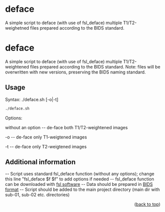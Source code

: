 # deface
A simple script to deface (with use of fsl_deface) multiple T1/T2-weighetned files prepared according to the BIDS standard.

<div id="top"></div>

# deface

A simple script to deface (with use of fsl_deface) multiple T1/T2-weightened files prepared according to the BIDS standard.
Note: files will be overwritten with new versions, preserving the BIDS naming standard.

## Usage
Syntax: ./deface.sh [-o|-t]

```sh
./deface.sh
```
Options:

without an option 	--	 de-face both T1/T2-weightened images

-o 			--	 de-face only T1-weigtened images

-t 			-- 	 de-face only T2-weigtened images

## Additional information

-- Script uses standard fsl_deface function (without any options); change this line "fsl_deface $f $f" to add options if needed
-- fsl_deface function can be downloaded with [fsl software](https://fsl.fmrib.ox.ac.uk/fsl/fslwiki)
-- Data should be prepared in [BIDS format](https://bids.neuroimaging.io)
-- Script should be added to the main project directory (main dir with sub-01, sub-02 etc. directories)

<p align="right">(<a href="#top">back to top</a>)</p>
